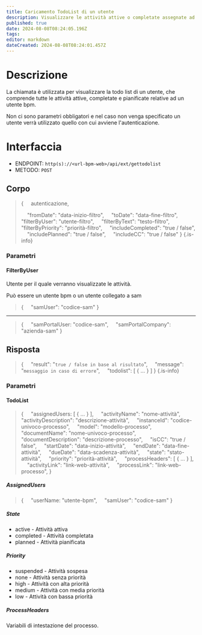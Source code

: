 ```yaml
---
title: Caricamento TodoList di un utente
description: Visualizzare le attività attive o completate assegnate ad un utente
published: true
date: 2024-08-08T08:24:05.196Z
tags: 
editor: markdown
dateCreated: 2024-08-08T08:24:01.457Z
---
```


# Descrizione
La chiamata è utilizzata per visualizzare la todo list di un utente, che comprende tutte le attività attive, completate e pianificate relative ad un utente bpm.

Non ci sono parametri obbligatori e nel caso non venga specificato un utente verrà utilizzato quello con cui avviene l'autenticazione.

# Interfaccia
- ENDPOINT: `http(s)://<url-bpm-web>/api/ext/gettodolist`
- METODO:	`POST`

## Corpo
> {
> &nbsp;&nbsp;&nbsp; autenticazione,
>
> &nbsp;&nbsp;&nbsp; "fromDate": "data-inizio-filtro",
> &nbsp;&nbsp;&nbsp; "toDate": "data-fine-filtro",
> &nbsp;&nbsp;&nbsp; "filterByUser": "utente-filtro",
> &nbsp;&nbsp;&nbsp; "filterByText": "testo-filtro",
> &nbsp;&nbsp;&nbsp; "filterByPriority": "priorità-filtro",
> &nbsp;&nbsp;&nbsp; "includeCompleted": "true / false",
> &nbsp;&nbsp;&nbsp; "includePlanned": "true / false",
> &nbsp;&nbsp;&nbsp; "includeCC": "true / false"
> }
{.is-info}

### Parametri

#### FilterByUser
Utente per il quale verranno visualizzate le attività.

Può essere un utente bpm o un utente collegato a sam
> {
> &nbsp;&nbsp;&nbsp; "samUser": "codice-sam"
> }

---

> {
> &nbsp;&nbsp;&nbsp; "samPortalUser: "codice-sam",
> &nbsp;&nbsp;&nbsp; "samPortalCompany": "azienda-sam"
> }

## Risposta
> {
> &nbsp;&nbsp;&nbsp; "result": "`true / false in base al risultato`",
> &nbsp;&nbsp;&nbsp; "message": "`messaggio in caso di errore`",
> &nbsp;&nbsp;&nbsp; "todolist": [ { ... } ]
> }
{.is-info}

### Parametri

#### TodoList
> {
> &nbsp;&nbsp;&nbsp; "assignedUsers: [ { ... } ],
> &nbsp;&nbsp;&nbsp; "activityName": "nome-attività",
> &nbsp;&nbsp;&nbsp; "activityDescription": "descrizione-attività",
> &nbsp;&nbsp;&nbsp; "instanceId": "codice-univoco-processo",
> &nbsp;&nbsp;&nbsp; "model": "modello-processo",
> &nbsp;&nbsp;&nbsp; "documentName": "nome-univoco-processo",
> &nbsp;&nbsp;&nbsp; "documentDescription": "descrizione-processo",
> &nbsp;&nbsp;&nbsp; "isCC": "true / false",
> &nbsp;&nbsp;&nbsp; "startDate": "data-inizio-attività",
> &nbsp;&nbsp;&nbsp; "endDate": "data-fine-attività",
> &nbsp;&nbsp;&nbsp; "dueDate": "data-scadenza-attività",
> &nbsp;&nbsp;&nbsp; "state": "stato-attività",
> &nbsp;&nbsp;&nbsp; "priority": "priorità-attività",
> &nbsp;&nbsp;&nbsp; "processHeaders": [ { ... } ],
> &nbsp;&nbsp;&nbsp; "activityLink": "link-web-attività",
> &nbsp;&nbsp;&nbsp; "processLink": "link-web-processo",
> }

##### AssignedUsers
> {
> &nbsp;&nbsp;&nbsp; "userName: "utente-bpm",
> &nbsp;&nbsp;&nbsp; "samUser": "codice-sam"
> }

##### State
- active - Attività attiva
- completed - Attività completata
- planned - Attività pianificata

##### Priority
- suspended - Attività sospesa
- none - Attività senza priorità
- high - Attività con alta priorità
- medium - Attività con media priorità
- low - Attività con bassa priorità

##### ProcessHeaders
Variabili di intestazione del processo.